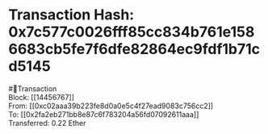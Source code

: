
Transaction Hash: 0x7c577c0026fff85cc834b761e1586683cb5fe7f6dfe82864ec9fdf1b71cd5145
====================================================================================
  
#💸Transaction  
Block: [[14456767]]  
From: [[0xc02aaa39b223fe8d0a0e5c4f27ead9083c756cc2]]  
To: [[0x2fa2eb271bb8e87c6f783204a56fd07092611aaa]]  
Transferred: 0.22 Ether
